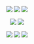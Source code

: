 <div align=center>

<a href="https://colab.research.google.com" target="_blank"><img src="https://img.shields.io/badge/Google Colab-F9AB00?style=for-the-badge&logo=Google Colab&logoColor=white"></a>
<a href="http://python.org" target="_blank"><img src="https://img.shields.io/badge/Python-3776AB?style=for-the-badge&logo=python&logoColor=white"></a>
<a href="https://tableau.com" target="_blank"><img src="https://img.shields.io/badge/Tableau-E97627?style=for-the-badge&logo=tableau&logoColor=white"></a>

<a href="https://pandas.pydata.org" target="_blank"><img src="https://img.shields.io/badge/pandas-150458?style=for-the-badge&logo=pandas&logoColor=white"/></a>
<a href="https://scikit-learn.org" target="_blank"><img src="https://img.shields.io/badge/scikit learn-F7931E?style=for-the-badge&logo=scikit learn&logoColor=white"/></a>

<a href="https://tensorflow.org" target="_blank"><img src="https://img.shields.io/badge/TensorFlow-FF6F00?style=for-the-badge&logo=TensorFlow&logoColor=white"/></a>
<a href="https://keras.io" target="_blank"><img src="https://img.shields.io/badge/Keras-D00000?style=for-the-badge&logo=Keras&logoColor=white"/></a>
<a href="https://matplotlib.org" target="_blank"><img src="https://img.shields.io/badge/Matplotlib-800080?style=for-the-badge&logoColor=white"></a>

</div>
